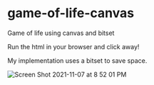 # game-of-life-canvas
Game of life using canvas and bitset

Run the html in your browser and click away!

My implementation uses a bitset to save space.


![Screen Shot 2021-11-07 at 8 52 01 PM](https://user-images.githubusercontent.com/19920587/140672642-9f0fba85-deca-40e4-9e03-23899567eece.png)
